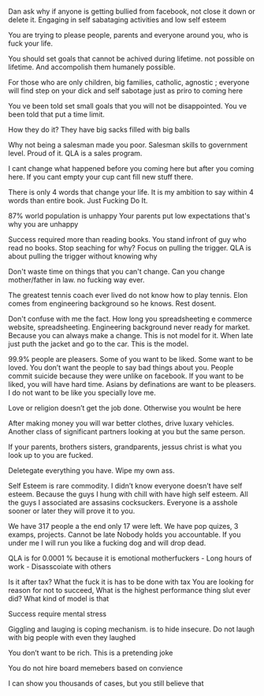 Dan ask why if anyone is getting bullied from facebook, not close it down or delete it.
Engaging in self sabataging activities and low self esteem


You are trying to please people, parents and everyone around you, who is fuck your 
life.


You should set goals that cannot be achived during lifetime. not possible on lifetime. And accompolish
them humanely possible.


 For those who are only children, big families, catholic, agnostic ; everyone will find step on your dick and self sabotage just as priro to coming here

You ve been told set small goals that you will not be disappointed. You ve been told that put a time limit.

How they do it? They have big sacks filled with big balls 

Why not being a salesman made you poor. Salesman skills to government level. Proud of it. QLA is a sales
program.


I cant change what happened before you coming here but after you coming here. If you cant empty your cup 
cant fill new stuff there.


There is only 4 words that change your life. It is my ambition to say within 4 words than entire book.
Just Fucking Do It.


87% world population is unhappy
Your parents put low expectations that's why you are unhappy

Success required more than reading books. You stand infront of guy who read no books.
Stop seaching for why? Focus on pulling the trigger. QLA is about pulling the trigger without knowing why

Don't waste time on things that you can't change. Can you change mother/father in law. no fucking way 
ever.


The greatest tennis coach ever lived do not know how to play tennis.
Elon comes from engineering background so he knows. Rest dosent.


Don't confuse with me the fact. How long you spreadsheeting e commerce website, spreadsheeting.
Engineering background never ready for market. Because you can always make a change. 
This is not model for it. When late just puth the jacket and go to the car. This is the model.  


99.9%  people are pleasers. Some of you want to be liked. Some want to be loved. You don’t want the people
to say bad things about you. People commit suicide because they were unlike on facebook.
If you want to be liked, you will have hard time. Asians by definations are want to be pleasers.
I do not want to be like you specially love me.


Love or religion doesn’t get the job done. Otherwise you woulnt be here 


After making money you will war better clothes, drive luxary vehicles. Another class of significant  partners
looking at you but the same person.


If your parents, brothers sisters, grandparents, jessus christ is what you look up to you are fucked.


Deletegate everything you have.
Wipe my own ass.


Self Esteem is rare commodity. I didn’t know everyone doesn’t have self esteem. Because the guys I hung with chill with have high self esteem. All the guys I associated are assasins cocksuckers. Everyone is a asshole sooner or later they will prove it to you.


We have 317 people a the end only 17 were left. We have pop quizes, 3 examps, projects. Cannot be late
Nobody holds you accountable. If you under me I will run you like a fucking dog and will drop dead.



QLA is for 0.0001 % because it is emotional motherfuckers
       - Long hours of work
       - Disasscoiate with others



Is it after tax? What the fuck it is has to be done with tax 
You are looking for reason for not to succeed, 
What is the highest performance thing slut ever did? 
What kind of model is that


Success require mental stress


Giggling and lauging is coping mechanism. is to hide insecure. Do not laugh with big people with even they laughed


You don’t want to be rich. This is a pretending joke



You do not hire board memebers based on convience


I can show you thousands of cases, but you still believe that
